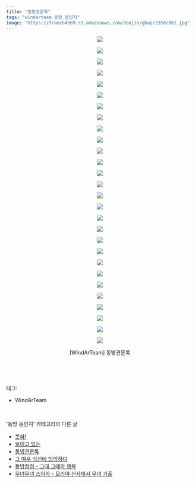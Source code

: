 ```yaml
---
title: "동방견문록"
tags: "windarteam 동방_동인지"
image: "https://franch4569.s3.amazonaws.com/doujin/ghap/2350/001.jpg"
---
```

<div class="article">
<p style="text-align: center; clear: none; float: none;"><img src="{{ site.imgserver2 }}/ghap/2350/001.jpg"/></p>
<p style="text-align: center; clear: none; float: none;"><img src="{{ site.imgserver2 }}/ghap/2350/002.jpg"/></p>
<p style="text-align: center; clear: none; float: none;"><img src="{{ site.imgserver2 }}/ghap/2350/003.jpg"/></p>
<p style="text-align: center; clear: none; float: none;"><img src="{{ site.imgserver2 }}/ghap/2350/004.jpg"/></p>
<p style="text-align: center; clear: none; float: none;"><img src="{{ site.imgserver2 }}/ghap/2350/005.jpg"/></p>
<p style="text-align: center; clear: none; float: none;"><img src="{{ site.imgserver2 }}/ghap/2350/006.jpg"/></p>
<p style="text-align: center; clear: none; float: none;"><img src="{{ site.imgserver2 }}/ghap/2350/007.jpg"/></p>
<p style="text-align: center; clear: none; float: none;"><img src="{{ site.imgserver2 }}/ghap/2350/008.jpg"/></p>
<p style="text-align: center; clear: none; float: none;"><img src="{{ site.imgserver2 }}/ghap/2350/009.jpg"/></p>
<p style="text-align: center; clear: none; float: none;"><img src="{{ site.imgserver2 }}/ghap/2350/010.jpg"/></p>
<p style="text-align: center; clear: none; float: none;"><img src="{{ site.imgserver2 }}/ghap/2350/011.jpg"/></p>
<p style="text-align: center; clear: none; float: none;"><img src="{{ site.imgserver2 }}/ghap/2350/012.jpg"/></p>
<p style="text-align: center; clear: none; float: none;"><img src="{{ site.imgserver2 }}/ghap/2350/013.jpg"/></p>
<p style="text-align: center; clear: none; float: none;"><img src="{{ site.imgserver2 }}/ghap/2350/014.jpg"/></p>
<p style="text-align: center; clear: none; float: none;"><img src="{{ site.imgserver2 }}/ghap/2350/015.jpg"/></p>
<p style="text-align: center; clear: none; float: none;"><img src="{{ site.imgserver2 }}/ghap/2350/016.jpg"/></p>
<p style="text-align: center; clear: none; float: none;"><img src="{{ site.imgserver2 }}/ghap/2350/017.jpg"/></p>
<p style="text-align: center; clear: none; float: none;"><img src="{{ site.imgserver2 }}/ghap/2350/018.jpg"/></p>
<p style="text-align: center; clear: none; float: none;"><img src="{{ site.imgserver2 }}/ghap/2350/019.jpg"/></p>
<p style="text-align: center; clear: none; float: none;"><img src="{{ site.imgserver2 }}/ghap/2350/020.jpg"/></p>
<p style="text-align: center; clear: none; float: none;"><img src="{{ site.imgserver2 }}/ghap/2350/021.jpg"/></p>
<p style="text-align: center; clear: none; float: none;"><img src="{{ site.imgserver2 }}/ghap/2350/022.jpg"/></p>
<p style="text-align: center; clear: none; float: none;"><img src="{{ site.imgserver2 }}/ghap/2350/023.jpg"/></p>
<p style="text-align: center; clear: none; float: none;"><img src="{{ site.imgserver2 }}/ghap/2350/024.jpg"/></p>
<p style="text-align: center; clear: none; float: none;"><img src="{{ site.imgserver2 }}/ghap/2350/025.jpg"/></p>
<p style="text-align: center; clear: none; float: none;"><img src="{{ site.imgserver2 }}/ghap/2350/026.jpg"/></p>
<p style="text-align: center; clear: none; float: none;"><img src="{{ site.imgserver2 }}/ghap/2350/027.jpg"/></p>
<p style="text-align: center; clear: none; float: none;"><img src="{{ site.imgserver2 }}/ghap/2350/028.jpg"/></p>
<p style="text-align: center; clear: none; float: none;">[WindArTeam] 동방견문록</p>
<p><br/></p>
</div><br/>
<div class="tagTrail">
<p>태그: </p>
<ul>
<li>WindArTeam</li>
</ul>
</div><br/>
<div class="another">
<p>'동방 동인지' 카테고리의 다른 글</p>
<ul>
<li><a href="/ghap_2352">붓파!</a></li>
<li><a href="/ghap_2351">보이고 있는</a></li>
<li><a href="/ghap_2350">동방견문록</a></li>
<li><a href="/ghap_2347">그 여우 식신에 빙의하다</a></li>
<li><a href="/ghap_2346">동방청첩 - 그때 그때의 행복</a></li>
<li><a href="/ghap_2345">무녀무녀 스이카 - 모리야 신사에서 무녀 가출</a></li>
</ul>
</div><br/>
<div class="cb_module cb_fluid">
<div class="cb_wrt cb_profile">
</div><!-- commentList close -->
</div><br/>
